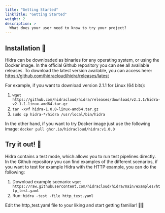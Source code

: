 ```yaml
---
title: "Getting Started"
linkTitle: "Getting Started"
weight: 2
description: >
  What does your user need to know to try your project?
---
```


## Installation 💾
Hidra can be downloaded as binaries for any operating system, or using the Docker image. In the official Github repository you can see all available releases. To download the latest version available, you can access here: https://github.com/hidracloud/hidra/releases/latest

For example, if you want to download version 2.1.1 for Linux (64 bits):
1. `wget https://github.com/hidracloud/hidra/releases/download/v2.1.1/hidra-v2.1.1-linux-amd64.tar.gz`
2. `tar -xvf hidra-1.0.0-linux-amd64.tar.gz`
3. `sudo cp hidra-*/hidra /usr/local/bin/hidra`

In the other hand, if you want to try Docker image just use the following image: `docker pull ghcr.io/hidracloud/hidra:v1.0.0`

## Try it out! 🧸

Hidra contains a test mode, which allows you to run test pipelines directly. In the Github repository you can find examples of the different scenarios, if you want to test for example Hidra with the HTTP example, you can do the following:
1. Download example scenario: `wget https://raw.githubusercontent.com/hidracloud/hidra/main/examples/http_test.yaml`
2. Run: `hidra -test -file http_test.yaml`

Edit the http_test.yaml file to your liking and start getting familiar! 🧑‍🍳